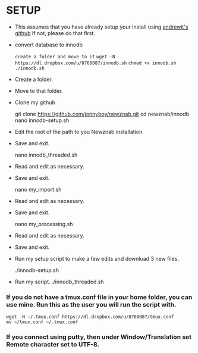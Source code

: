 # SETUP

 * This assumes that you have already setup your install using [andrewit's github](https://github.com/itandrew/Newznab-InnoDB-Dropin.git) If not, please do that first.
 * convert database to innodb

    `create a folder and move to it`
    `wget -N https://dl.dropbox.com/u/8760087/innodb.sh`
    `chmod +x innodb.sh`
    `./innodb.sh`

 * Create a folder.
 * Move to that folder.
 * Clone my github

    git clone https://github.com/jonnyboy/newznab.git
    cd newznab/innodb
    nano innodb-setup.sh


 * Edit the root of the path to you Newznab installation.
 * Save and exit.

    nano innodb_threaded.sh

 * Read and edit as necessary.
 * Save and exit.

    nano my_import.sh

 * Read and edit as necessary.
 * Save and exit.

    nano my_processing.sh

 * Read and edit as necessary.
 * Save and exit.

 * Run my setup script to make a few edits and download 3 new files.

    ./innodb-setup.sh

 * Run my script.
    ./innodb_threaded.sh 
    
    
### If you do not have a tmux.conf file in your home folder, you can use mine. Run this as the user you will run the script with.
    wget -N ~/.tmux.conf https://dl.dropbox.com/u/8760087/tmux.conf
    mv ~/tmux.conf ~/.tmux.conf
    
### If you connect using putty, then under Window/Translation set Remote character set to UTF-8.
